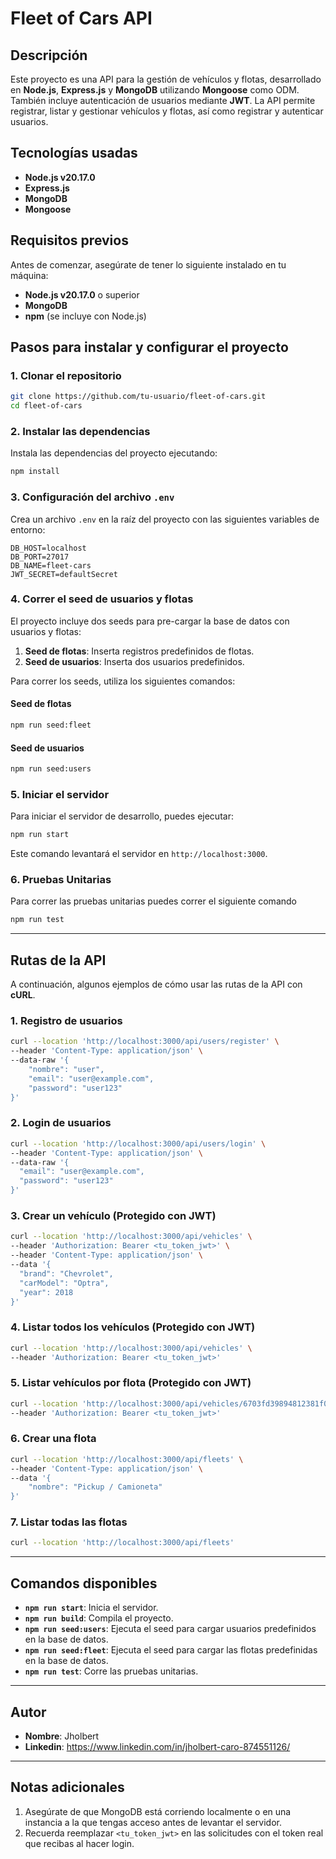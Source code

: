 
# Fleet of Cars API

## Descripción

Este proyecto es una API para la gestión de vehículos y flotas, desarrollado en **Node.js**, **Express.js** y **MongoDB** utilizando **Mongoose** como ODM. También incluye autenticación de usuarios mediante **JWT**. La API permite registrar, listar y gestionar vehículos y flotas, así como registrar y autenticar usuarios.

## Tecnologías usadas

- **Node.js v20.17.0**
- **Express.js**
- **MongoDB**
- **Mongoose**

## Requisitos previos

Antes de comenzar, asegúrate de tener lo siguiente instalado en tu máquina:

- **Node.js v20.17.0** o superior
- **MongoDB**
- **npm** (se incluye con Node.js)

## Pasos para instalar y configurar el proyecto

### 1. Clonar el repositorio

```bash
git clone https://github.com/tu-usuario/fleet-of-cars.git
cd fleet-of-cars
```

### 2. Instalar las dependencias

Instala las dependencias del proyecto ejecutando:

```bash
npm install
```

### 3. Configuración del archivo `.env`

Crea un archivo `.env` en la raíz del proyecto con las siguientes variables de entorno:

```
DB_HOST=localhost
DB_PORT=27017
DB_NAME=fleet-cars
JWT_SECRET=defaultSecret
```

### 4. Correr el seed de usuarios y flotas

El proyecto incluye dos seeds para pre-cargar la base de datos con usuarios y flotas:

1. **Seed de flotas**: Inserta registros predefinidos de flotas.
2. **Seed de usuarios**: Inserta dos usuarios predefinidos.

Para correr los seeds, utiliza los siguientes comandos:

#### Seed de flotas

```bash
npm run seed:fleet
```

#### Seed de usuarios

```bash
npm run seed:users
```

### 5. Iniciar el servidor

Para iniciar el servidor de desarrollo, puedes ejecutar:

```bash
npm run start
```

Este comando levantará el servidor en `http://localhost:3000`.

### 6. Pruebas Unitarias

Para correr las pruebas unitarias puedes correr el siguiente comando

```bash
npm run test
```

---

## Rutas de la API

A continuación, algunos ejemplos de cómo usar las rutas de la API con **cURL**.

### 1. Registro de usuarios

```bash
curl --location 'http://localhost:3000/api/users/register' \
--header 'Content-Type: application/json' \
--data-raw '{
    "nombre": "user",
    "email": "user@example.com",
    "password": "user123"
}'
```

### 2. Login de usuarios

```bash
curl --location 'http://localhost:3000/api/users/login' \
--header 'Content-Type: application/json' \
--data-raw '{
  "email": "user@example.com",
  "password": "user123"
}'
```

### 3. Crear un vehículo (Protegido con JWT)

```bash
curl --location 'http://localhost:3000/api/vehicles' \
--header 'Authorization: Bearer <tu_token_jwt>' \
--header 'Content-Type: application/json' \
--data '{
  "brand": "Chevrolet",
  "carModel": "Optra",
  "year": 2018
}'
```

### 4. Listar todos los vehículos (Protegido con JWT)

```bash
curl --location 'http://localhost:3000/api/vehicles' \
--header 'Authorization: Bearer <tu_token_jwt>'
```

### 5. Listar vehículos por flota (Protegido con JWT)

```bash
curl --location 'http://localhost:3000/api/vehicles/6703fd39894812381f089511' \
--header 'Authorization: Bearer <tu_token_jwt>'
```

### 6. Crear una flota

```bash
curl --location 'http://localhost:3000/api/fleets' \
--header 'Content-Type: application/json' \
--data '{
    "nombre": "Pickup / Camioneta"
}'
```

### 7. Listar todas las flotas

```bash
curl --location 'http://localhost:3000/api/fleets'
```

---

## Comandos disponibles

- **`npm run start`**: Inicia el servidor.
- **`npm run build`**: Compila el proyecto.
- **`npm run seed:users`**: Ejecuta el seed para cargar usuarios predefinidos en la base de datos.
- **`npm run seed:fleet`**: Ejecuta el seed para cargar las flotas predefinidas en la base de datos.
- **`npm run test`**: Corre las pruebas unitarias.

---

## Autor

- **Nombre**: Jholbert
- **Linkedin**: https://www.linkedin.com/in/jholbert-caro-874551126/

---

## Notas adicionales

1. Asegúrate de que MongoDB está corriendo localmente o en una instancia a la que tengas acceso antes de levantar el servidor.
2. Recuerda reemplazar `<tu_token_jwt>` en las solicitudes con el token real que recibas al hacer login.
